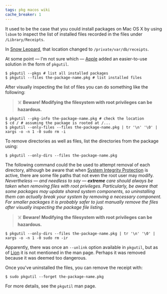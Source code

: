 ```yaml
---
tags: pkg macos wiki
cache_breaker: 1
---
```


It used to be the case that you could install packages on Mac OS X by using `lsbom` to inspect the list of installed files recorded in the files under `/Library/Receipts`.

In [Snow Leopard](/wiki/Snow_Leopard), that location changed to `/private/var/db/receipts`.

At some point — I'm not sure which — [Apple](/wiki/Apple) added an easier-to-use solution in the form of `pkgutil`.

```shell
$ pkgutil --pkgs # list all installed packages
$ pkgutil --files the-package-name.pkg # list installed files
```

After visually inspecting the list of files you can do something like the following:

> ☠️ **Beware! Modifying the filesystem with root privileges can be hazardous.**

```shell
$ pkgutil --pkg-info the-package-name.pkg # check the location
$ cd / # assuming the package is rooted at /...
$ pkgutil --only-files --files the-package-name.pkg | tr '\n' '\0' | xargs -o -n 1 -0 sudo rm -i
```

To remove directories as well as files, list the directories from the package using:

```shell
$ pkgutil --only-dirs --files the-package-name.pkg
```

The following command could the be used to attempt removal of each directory, although be aware that when [System Integrity Protection](https://en.wikipedia.org/wiki/System_Integrity_Protection) is active, there are some file paths that not even the root user may modify. _Nevertheless &mdash; and needless to say &mdash; **extreme** care should always be taken when removing files with root privileges. Particularly, be aware that some packages may update shared system components, so uninstalling them can actually break your system by removing a necessary component. For smaller packages it is probably safer to just manually remove the files after visually inspecting the package file listing._

> ☠️ **Beware! Modifying the filesystem with root privileges can be hazardous.**

```shell
$ pkgutil --only-dirs --files the-package-name.pkg | tr '\n' '\0' | xargs -o -n 1 -0 sudo rm -ir
```

Apparently, there was once an `--unlink` option available in `pkgutil`, but as of [Lion](/wiki/Lion) it is not mentioned in the man page. Perhaps it was removed because it was deemed too dangerous.

Once you've uninstalled the files, you can remove the receipt with:

```shell
$ sudo pkgutil --forget the-package-name.pkg
```

For more details, see the `pkgutil` man page.

